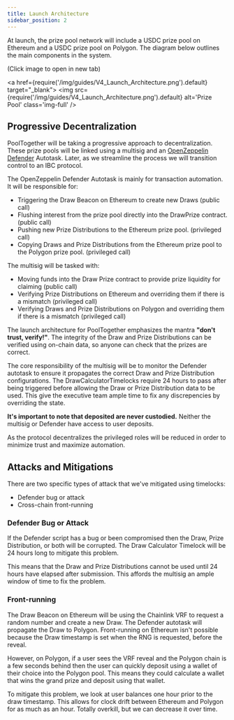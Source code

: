 ```yaml
---
title: Launch Architecture
sidebar_position: 2
---
```


At launch, the prize pool network will include a USDC prize pool on Ethereum and a USDC prize pool on Polygon.  The diagram below outlines the main components in the system.

(Click image to open in new tab)

<a href={require('/img/guides/V4_Launch_Architecture.png').default} target="_blank">
  <img
    src={require('/img/guides/V4_Launch_Architecture.png').default}
    alt='Prize Pool'
    class='img-full'
  />
</a>

## Progressive Decentralization

PoolTogether will be taking a progressive approach to decentralization.  These prize pools will be linked using a multisig and an [OpenZeppelin Defender](https://openzeppelin.com/defender/) Autotask.  Later, as we streamline the process we will transition control to an IBC protocol.

The OpenZeppelin Defender Autotask is mainly for transaction automation.  It will be responsible for:

- Triggering the Draw Beacon on Ethereum to create new Draws (public call)
- Flushing interest from the prize pool directly into the DrawPrize contract. (public call)
- Pushing new Prize Distributions to the Ethereum prize pool. (privileged call)
- Copying Draws and Prize Distributions from the Ethereum prize pool to the Polygon prize pool. (privileged call)

The multisig will be tasked with:

- Moving funds into the Draw Prize contract to provide prize liquidity for claiming (public call)
- Verifying Prize Distributions on Ethereum and overriding them if there is a mismatch (privileged call)
- Verifying Draws and Prize Distributions on Polygon and overriding them if there is a mismatch (privileged call)

The launch architecture for PoolTogether emphasizes the mantra **"don't trust, verify!"**.  The integrity of the Draw and Prize Distributions can be verified using on-chain data, so anyone can check that the prizes are correct.

The core responsibility of the multisig will be to monitor the Defender autotask to ensure it propagates the correct Draw and Prize Distribution configurations. The DrawCalculatorTimelocks require 24 hours to pass after being triggered before allowing the Draw or Prize Distribution data to be used. This give the executive team ample time to fix any discrepencies by overriding the state.

**It's important to note that deposited are never custodied.** Neither the multisig or Defender have access to user deposits.

As the protocol decentralizes the privileged roles will be reduced in order to minimize trust and maximize automation.

## Attacks and Mitigations

There are two specific types of attack that we've mitigated using timelocks:

- Defender bug or attack
- Cross-chain front-running

### Defender Bug or Attack

If the Defender script has a bug or been compromised then the Draw, Prize Distribution, or both will be corrupted.  The Draw Calculator Timelock will be 24 hours long to mitigate this problem.

This means that the Draw and Prize Distributions cannot be used until 24 hours have elapsed after submission.  This affords the multisig an ample window of time to fix the problem.

### Front-running

The Draw Beacon on Ethereum will be using the Chainlink VRF to request a random number and create a new Draw.  The Defender autotask will propagate the Draw to Polygon.  Front-running on Ethereum isn't possible because the Draw timestamp is set when the RNG is requested, before the reveal.

However, on Polygon, if a user sees the VRF reveal and the Polygon chain is a few seconds behind then the user can quickly deposit using a wallet of their choice into the Polygon pool.  This means they could calculate a wallet that wins the grand prize and deposit using that wallet.

To mitigate this problem, we look at user balances one hour prior to the draw timestamp.  This allows for clock drift between Ethereum and Polygon for as much as an hour.  Totally overkill, but we can decrease it over time.
